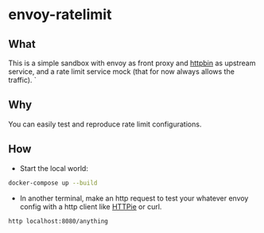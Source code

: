 # envoy-ratelimit

## What

This is a simple sandbox with envoy as front proxy and [httpbin](https://eu.httpbin.org/) as upstream 
service, and a rate limit service mock (that for now always allows the traffic). `

## Why

You can easily test and reproduce rate limit configurations.

## How

* Start the local world:
```bash
docker-compose up --build
```

* In another terminal, make an http request to test your whatever envoy config with a http client like [HTTPie](https://httpie.org/) or curl.
```bash
http localhost:8080/anything
```

